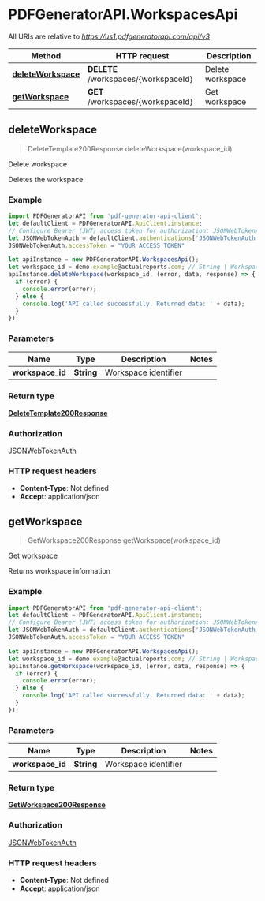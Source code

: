 # PDFGeneratorAPI.WorkspacesApi

All URIs are relative to *https://us1.pdfgeneratorapi.com/api/v3*

Method | HTTP request | Description
------------- | ------------- | -------------
[**deleteWorkspace**](WorkspacesApi.md#deleteWorkspace) | **DELETE** /workspaces/{workspaceId} | Delete workspace
[**getWorkspace**](WorkspacesApi.md#getWorkspace) | **GET** /workspaces/{workspaceId} | Get workspace



## deleteWorkspace

> DeleteTemplate200Response deleteWorkspace(workspace_id)

Delete workspace

Deletes the workspace

### Example

```javascript
import PDFGeneratorAPI from 'pdf-generator-api-client';
let defaultClient = PDFGeneratorAPI.ApiClient.instance;
// Configure Bearer (JWT) access token for authorization: JSONWebTokenAuth
let JSONWebTokenAuth = defaultClient.authentications['JSONWebTokenAuth'];
JSONWebTokenAuth.accessToken = "YOUR ACCESS TOKEN"

let apiInstance = new PDFGeneratorAPI.WorkspacesApi();
let workspace_id = demo.example@actualreports.com; // String | Workspace identifier
apiInstance.deleteWorkspace(workspace_id, (error, data, response) => {
  if (error) {
    console.error(error);
  } else {
    console.log('API called successfully. Returned data: ' + data);
  }
});
```

### Parameters


Name | Type | Description  | Notes
------------- | ------------- | ------------- | -------------
 **workspace_id** | **String**| Workspace identifier | 

### Return type

[**DeleteTemplate200Response**](DeleteTemplate200Response.md)

### Authorization

[JSONWebTokenAuth](../README.md#JSONWebTokenAuth)

### HTTP request headers

- **Content-Type**: Not defined
- **Accept**: application/json


## getWorkspace

> GetWorkspace200Response getWorkspace(workspace_id)

Get workspace

Returns workspace information

### Example

```javascript
import PDFGeneratorAPI from 'pdf-generator-api-client';
let defaultClient = PDFGeneratorAPI.ApiClient.instance;
// Configure Bearer (JWT) access token for authorization: JSONWebTokenAuth
let JSONWebTokenAuth = defaultClient.authentications['JSONWebTokenAuth'];
JSONWebTokenAuth.accessToken = "YOUR ACCESS TOKEN"

let apiInstance = new PDFGeneratorAPI.WorkspacesApi();
let workspace_id = demo.example@actualreports.com; // String | Workspace identifier
apiInstance.getWorkspace(workspace_id, (error, data, response) => {
  if (error) {
    console.error(error);
  } else {
    console.log('API called successfully. Returned data: ' + data);
  }
});
```

### Parameters


Name | Type | Description  | Notes
------------- | ------------- | ------------- | -------------
 **workspace_id** | **String**| Workspace identifier | 

### Return type

[**GetWorkspace200Response**](GetWorkspace200Response.md)

### Authorization

[JSONWebTokenAuth](../README.md#JSONWebTokenAuth)

### HTTP request headers

- **Content-Type**: Not defined
- **Accept**: application/json

